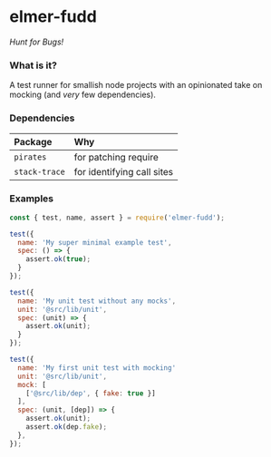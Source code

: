# elmer-fudd

_Hunt for Bugs!_

### What is it?

A test runner for smallish node projects with an opinionated take on mocking (and _very_ few dependencies).

### Dependencies

|Package|Why|
|:------|:--|
|`pirates`| for patching require |
|`stack-trace`| for identifying call sites |

### Examples

```javascript
const { test, name, assert } = require('elmer-fudd');

test({
  name: 'My super minimal example test',
  spec: () => {
    assert.ok(true);
  }
});

test({
  name: 'My unit test without any mocks',
  unit: '@src/lib/unit',
  spec: (unit) => {
    assert.ok(unit);
  }
});

test({
  name: 'My first unit test with mocking'
  unit: '@src/lib/unit',
  mock: [
    ['@src/lib/dep', { fake: true }]
  ],
  spec: (unit, [dep]) => {
    assert.ok(unit);
    assert.ok(dep.fake);
  },
});
```
